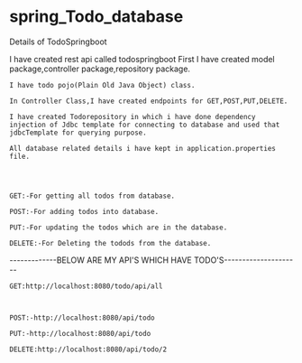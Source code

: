 # spring_Todo_database
Details of TodoSpringboot
 
I have created rest api called todospringboot
    First I have created model package,controller package,repository package.  
 
    I have todo pojo(Plain Old Java Object) class.  
 
    In Controller Class,I have created endpoints for GET,POST,PUT,DELETE.  
 
    I have created Todorepository in which i have done dependency injection of Jdbc template for connecting to database and used that jdbcTemplate for querying purpose.  
 
    All database related details i have kept in application.properties file.  
 
  
 
 
    GET:-For getting all todos from database.  
 
    POST:-For adding todos into database.  
 
    PUT:-For updating the todos which are in the database.  
 
    DELETE:-For Deleting the todods from the database.  
 
  
 
-------------BELOW ARE MY API'S WHICH HAVE TODO'S---------------------
 
 
    GET:http://localhost:8080/todo/api/all  
 
   
 
    POST:-http://localhost:8080/api/todo
 
    PUT:-http://localhost:8080/api/todo
 
    DELETE:http://localhost:8080/api/todo/2
